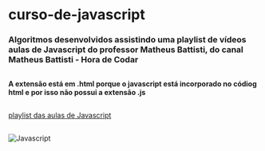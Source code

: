 # curso-de-javascript
### Algoritmos desenvolvidos assistindo uma playlist de vídeos aulas de Javascript do professor Matheus Battisti, do canal Matheus Battisti - Hora de Codar
##
#### A extensão está em .html porque o javascript está incorporado no códiog html e por isso não possui a extensão .js
##
[playlist das aulas de Javascript](https://www.youtube.com/playlist?list=PLnDvRpP8BneysKU8KivhnrVaKpILD3gZ6)
##
![Javascript](https://cdn.jsdelivr.net/gh/devicons/devicon/icons/javascript/javascript-plain.svg)
          

            
          
